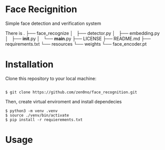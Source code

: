 # Face Recignition

Simple face detection and verification system

There is
.
├── face_recognize
│   ├── detector.py
│   ├── embedding.py
│   ├── __init__.py
│   └── __main__.py
├── LICENSE
├── README.md
├── requirements.txt
└── resources
    └── weights
        └── face_encoder.pt


# Installation

Clone this repository to your local machine:


```console

$ git clone https://github.com/zen0no/face_recognition.git

```


Then, create virtual enviroment and install dependecies

```console
$ python3 -m venv .venv
$ source ./venv/bin/activate
$ pip install -r requierements.txt
```

# Usage


